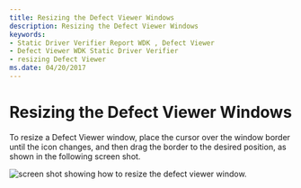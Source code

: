 ```yaml
---
title: Resizing the Defect Viewer Windows
description: Resizing the Defect Viewer Windows
keywords:
- Static Driver Verifier Report WDK , Defect Viewer
- Defect Viewer WDK Static Driver Verifier
- resizing Defect Viewer
ms.date: 04/20/2017
---
```


# Resizing the Defect Viewer Windows

To resize a Defect Viewer window, place the cursor over the window border until the icon changes, and then drag the border to the desired position, as shown in the following screen shot.

![screen shot showing how to resize the defect viewer window.](images/sdvresize.png)

 

 





